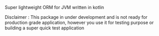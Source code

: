 Super lightweight ORM for JVM written in kotlin

Disclaimer : 
This package in under development and is not ready for production grade application, however you use it for testing purpose or building a super quick test application